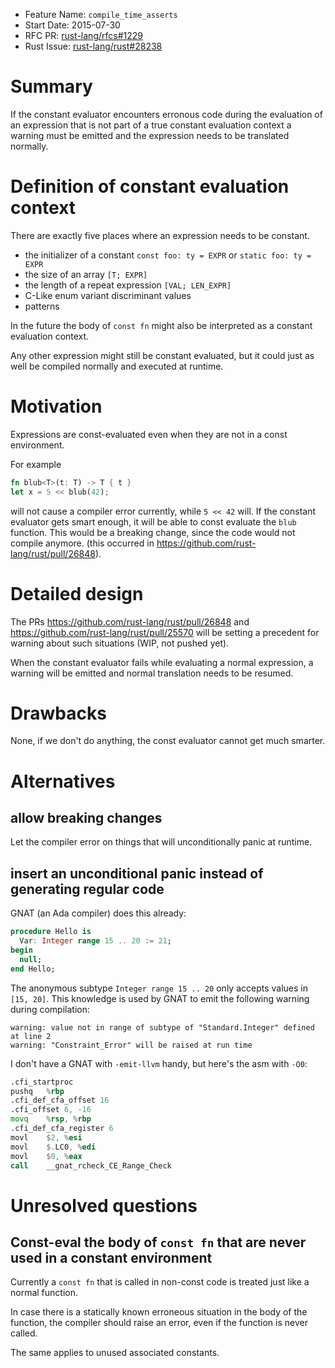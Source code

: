 - Feature Name: `compile_time_asserts`
- Start Date: 2015-07-30
- RFC PR: [rust-lang/rfcs#1229](https://github.com/rust-lang/rfcs/pull/1229)
- Rust Issue: [rust-lang/rust#28238](https://github.com/rust-lang/rust/issues/28238)

# Summary

If the constant evaluator encounters erronous code during the evaluation of
an expression that is not part of a true constant evaluation context a warning
must be emitted and the expression needs to be translated normally.

# Definition of constant evaluation context

There are exactly five places where an expression needs to be constant.

- the initializer of a constant `const foo: ty = EXPR` or `static foo: ty = EXPR`
- the size of an array `[T; EXPR]`
- the length of a repeat expression `[VAL; LEN_EXPR]`
- C-Like enum variant discriminant values
- patterns

In the future the body of `const fn` might also be interpreted as a constant
evaluation context.

Any other expression might still be constant evaluated, but it could just
as well be compiled normally and executed at runtime.

# Motivation

Expressions are const-evaluated even when they are not in a const environment.

For example

```rust
fn blub<T>(t: T) -> T { t }
let x = 5 << blub(42);
```

will not cause a compiler error currently, while `5 << 42` will.
If the constant evaluator gets smart enough, it will be able to const evaluate
the `blub` function. This would be a breaking change, since the code would not
compile anymore. (this occurred in https://github.com/rust-lang/rust/pull/26848).

# Detailed design

The PRs https://github.com/rust-lang/rust/pull/26848 and https://github.com/rust-lang/rust/pull/25570 will be setting a precedent
for warning about such situations (WIP, not pushed yet).

When the constant evaluator fails while evaluating a normal expression,
a warning will be emitted and normal translation needs to be resumed.

# Drawbacks

None, if we don't do anything, the const evaluator cannot get much smarter.

# Alternatives

## allow breaking changes

Let the compiler error on things that will unconditionally panic at runtime.

## insert an unconditional panic instead of generating regular code

GNAT (an Ada compiler) does this already:

```ada
procedure Hello is
  Var: Integer range 15 .. 20 := 21;
begin
  null;
end Hello;
```

The anonymous subtype `Integer range 15 .. 20` only accepts values in `[15, 20]`.
This knowledge is used by GNAT to emit the following warning during compilation:

```
warning: value not in range of subtype of "Standard.Integer" defined at line 2
warning: "Constraint_Error" will be raised at run time
```

I don't have a GNAT with `-emit-llvm` handy, but here's the asm with `-O0`:

```asm
.cfi_startproc
pushq   %rbp
.cfi_def_cfa_offset 16
.cfi_offset 6, -16
movq    %rsp, %rbp
.cfi_def_cfa_register 6
movl    $2, %esi
movl    $.LC0, %edi
movl    $0, %eax
call    __gnat_rcheck_CE_Range_Check
```


# Unresolved questions

## Const-eval the body of `const fn` that are never used in a constant environment

Currently a `const fn` that is called in non-const code is treated just like a normal function.

In case there is a statically known erroneous situation in the body of the function,
the compiler should raise an error, even if the function is never called.

The same applies to unused associated constants.
